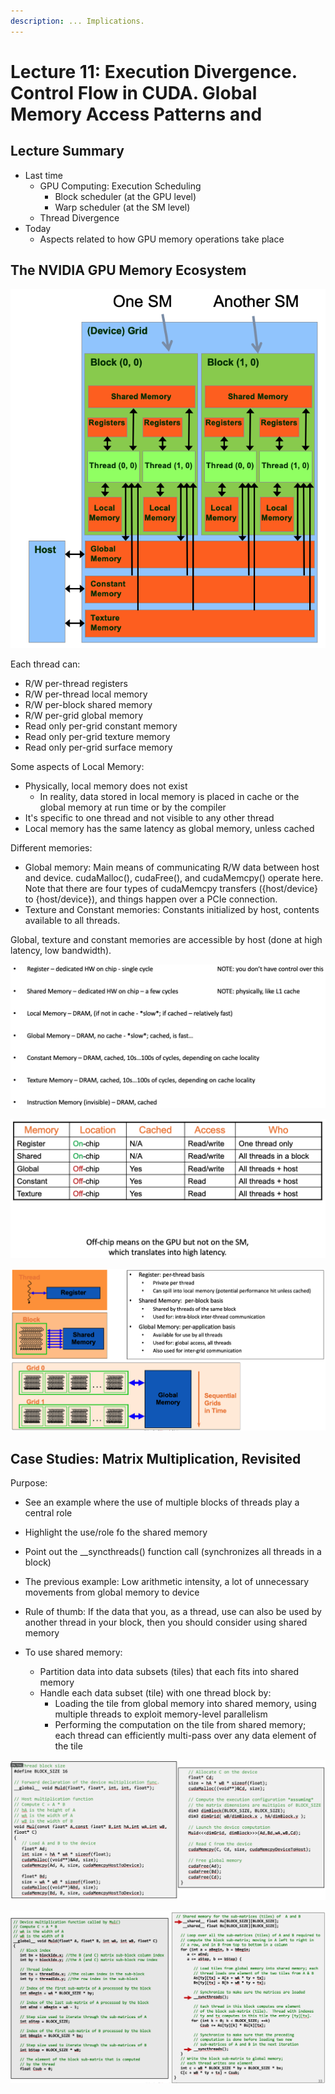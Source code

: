```yaml
---
description: ... Implications.
---
```


# Lecture 11: Execution Divergence. Control Flow in CUDA. Global Memory Access Patterns and

## Lecture Summary

* Last time
  * GPU Computing: Execution Scheduling
    * Block scheduler \(at the GPU level\)
    * Warp scheduler \(at the SM level\)
  * Thread Divergence
* Today
  * Aspects related to how GPU memory operations take place

## The NVIDIA GPU Memory Ecosystem

![From high vantage point](../../.gitbook/assets/screen-shot-2021-02-20-at-12.45.24-pm.png)

Each thread can:

* R/W per-thread registers 
* R/W per-thread local memory 
* R/W per-block shared memory 
* R/W per-grid global memory 
* Read only per-grid constant memory 
* Read only per-grid texture memory 
* Read only per-grid surface memory

Some aspects of Local Memory:

* Physically, local memory does not exist
  * In reality, data stored in local memory is placed in cache or the global memory at run time or by the compiler
* It's specific to one thread and not visible to any other thread
* Local memory has the same latency as global memory, unless cached

Different memories:

* Global memory: Main means of communicating R/W data between host and device. cudaMalloc\(\), cudaFree\(\), and cudaMemcpy\(\) operate here. Note that there are four types of cudaMemcpy transfers \({host/device} to {host/device}\), and things happen over a PCIe connection.
* Texture and Constant memories: Constants initialized by host, contents available to all threads. 

Global, texture and constant memories are accessible by host \(done at high latency, low bandwidth\).

![Memory Access Times](../../.gitbook/assets/screen-shot-2021-02-20-at-12.52.54-pm.png)

![Storage Locations](../../.gitbook/assets/screen-shot-2021-02-20-at-12.53.19-pm.png)

![The 3 most important GPU memory spaces](../../.gitbook/assets/screen-shot-2021-02-20-at-12.54.01-pm.png)

## Case Studies: Matrix Multiplication, Revisited

Purpose:

* See an example where the use of multiple blocks of threads play a central role
* Highlight the use/role fo the shared memory
* Point out the \_\_syncthreads\(\) function call \(synchronizes all threads in a block\)



* The previous example: Low arithmetic intensity, a lot of unnecessary movements from global memory to device
* Rule of thumb: If the data that you, as a thread, use can also be used by another thread in your block, then you should consider using shared memory
* To use shared memory:
  * Partition data into data subsets \(tiles\) that each fits into shared memory
  * Handle each data subset \(tile\) with one thread block by:
    * Loading the tile from global memory into shared memory, using multiple threads to exploit memory-level parallelism
    * Performing the computation on the tile from shared memory; each thread can efficiently multi-pass over any data element of the tile

![](../../.gitbook/assets/screen-shot-2021-02-20-at-1.05.39-pm.png)

![](../../.gitbook/assets/screen-shot-2021-02-20-at-1.05.57-pm.png)











